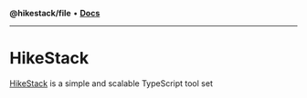 **@hikestack/file** • [**Docs**](/official/reference/file/globals.md)

***

# HikeStack

[HikeStack](https://github.com/hikestack/official) is a simple and scalable TypeScript tool set

